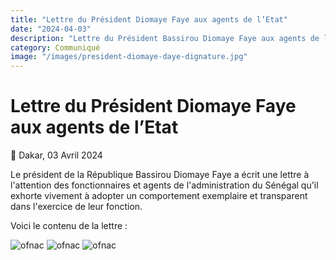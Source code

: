 ```yaml
---
title: "Lettre du Président Diomaye Faye aux agents de l’Etat"
date: "2024-04-03"
description: "Lettre du Président Bassirou Diomaye Faye aux agents de l’Etat"
category: Communiqué
image: "/images/president-diomaye-daye-dignature.jpg"
---
```


# Lettre du Président Diomaye Faye aux agents de l’Etat

📅 Dakar, 03 Avril 2024

Le président de la République Bassirou Diomaye Faye a écrit une lettre à l'attention des fonctionnaires et agents de l'administration du Sénégal qu'il exhorte vivement à adopter un comportement exemplaire et transparent dans l'exercice de leur fonction.

Voici le contenu de la lettre :

<img src="/images/lettre-du-president-diomaye-faye-aux-agents-de-l-etat-1.jpg" alt="ofnac" loading="lazy" fetchpriority="high">

<img src="/images/lettre-du-president-diomaye-faye-aux-agents-de-l-etat-2.jpg" alt="ofnac" loading="lazy" fetchpriority="high">

<img src="/images/lettre-du-president-diomaye-faye-aux-agents-de-l-etat-3.jpg" alt="ofnac" loading="lazy" fetchpriority="high">
